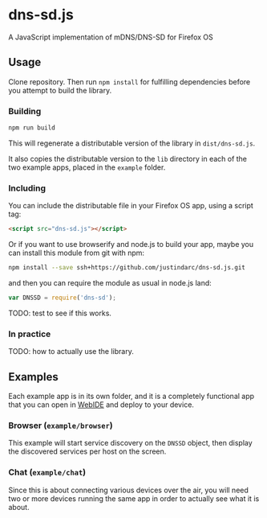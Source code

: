 dns-sd.js
=========

A JavaScript implementation of mDNS/DNS-SD for Firefox OS

## Usage

Clone repository. Then run `npm install` for fulfilling dependencies before you attempt to build the library.

### Building

```javascript
npm run build
```

This will regenerate a distributable version of the library in `dist/dns-sd.js`.

It also copies the distributable version to the `lib` directory in each of the two example apps, placed in the `example` folder.

### Including

You can include the distributable file in your Firefox OS app, using a script tag:

```html
<script src="dns-sd.js"></script>
```

Or if you want to use browserify and node.js to build your app, maybe you can install this module from git with npm:

```bash
npm install --save ssh+https://github.com/justindarc/dns-sd.js.git
```

and then you can require the module as usual in node.js land:

```javascript
var DNSSD = require('dns-sd');
```

TODO: test to see if this works.

### In practice

TODO: how to actually use the library.

## Examples

Each example app is in its own folder, and it is a completely functional app that you can open in [WebIDE](https://developer.mozilla.org/en-US/docs/Tools/WebIDE) and deploy to your device.

### Browser (`example/browser`)

This example will start service discovery on the `DNSSD` object, then display the discovered services per host on the screen.

### Chat (`example/chat`)

Since this is about connecting various devices over the air, you will need two or more devices running the same app in order to actually see what it is about.

